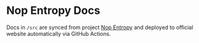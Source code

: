 # Nop Entropy Docs

Docs in `/src` are synced from project [Nop Entropy](https://github.com/entropy-cloud/nop-entropy) and deployed to official website automatically via GitHub Actions.
